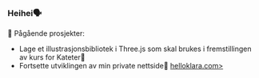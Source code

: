 ### Heihei🗣

🔭 Pågående prosjekter:
- Lage et illustrasjonsbibliotek i Three.js som skal brukes i fremstillingen av kurs for Kateter📐
- Fortsette utviklingen av min private nettside🧃 <a href="https://www.helloklara.com">helloklara.com>

<!--
**klarawust/klarawust** is a ✨ _special_ ✨ repository because its `README.md` (this file) appears on your GitHub profile.

Here are some ideas to get you started:

- 🔭 I’m currently working on ...
- 🌱 I’m currently learning ...
- 👯 I’m looking to collaborate on ...
- 🤔 I’m looking for help with ...
- 💬 Ask me about ...
- 📫 How to reach me: ...
- 😄 Pronouns: ...
- ⚡ Fun fact: ...
-->
